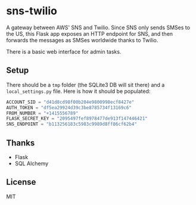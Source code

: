 # sns-twilio

A gateway between AWS' SNS and Twilio. Since SNS only sends SMSes to the US, this Flask app exposes an HTTP endpoint for SNS, and then forwards the messages as SMSes worldwide thanks to Twilio.

There is a basic web interface for admin tasks.

## Setup

There should be a `tmp` folder (the SQLite3 DB will sit there) and a `local_settings.py` file. Here is how it should be populated:

```python
ACCOUNT_SID = "d41d8cd98f00b204e9800998ecf8427e"
AUTH_TOKEN = "df5ea29924d39c3be8785734f13169c6"
FROM_NUMBER = "+1415556789"
FLASK_SECRET_KEY = "2095497fef8978477de913f147446421"
SNS_ENDPOINT = "b113256183c5983c9989d8ff86cf62b4"
```

## Thanks

- Flask
- SQL Alchemy

## License

MIT
